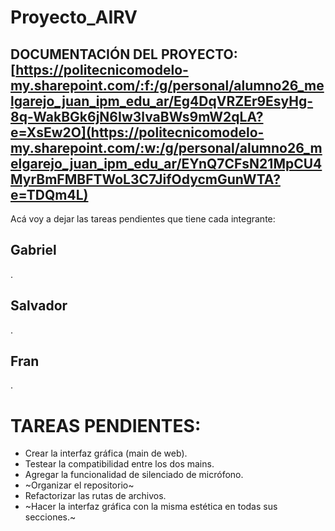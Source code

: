 # Proyecto_AIRV
## DOCUMENTACIÓN DEL PROYECTO: [https://politecnicomodelo-my.sharepoint.com/:f:/g/personal/alumno26_melgarejo_juan_ipm_edu_ar/Eg4DqVRZEr9EsyHg-8q-WakBGk6jN6Iw3lvaBWs9mW2qLA?e=XsEw2O](https://politecnicomodelo-my.sharepoint.com/:w:/g/personal/alumno26_melgarejo_juan_ipm_edu_ar/EYnQ7CFsN21MpCU4MyrBmFMBFTWoL3C7JifOdycmGunWTA?e=TDQm4L)

Acá voy a dejar las tareas pendientes que tiene cada integrante:

## Gabriel
.

## Salvador
.

## Fran
.

# TAREAS PENDIENTES:
- Crear la interfaz gráfica (main de web).
- Testear la compatibilidad entre los dos mains.
- Agregar la funcionalidad de silenciado de micrófono.
- ~Organizar el repositorio~
- Refactorizar las rutas de archivos.
- ~Hacer la interfaz gráfica con la misma estética en todas sus secciones.~
